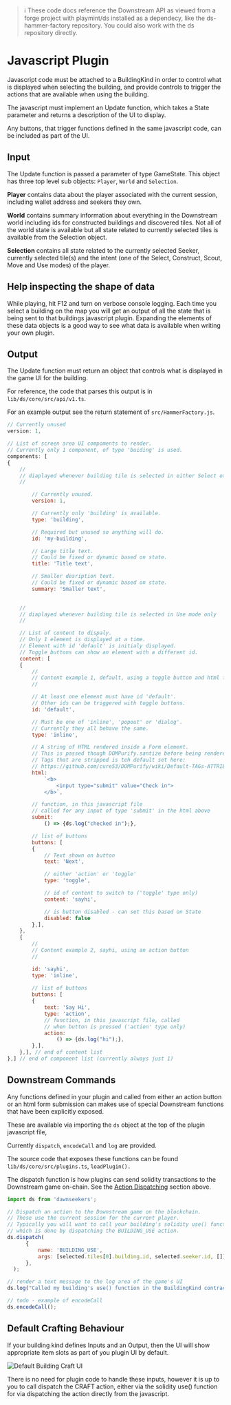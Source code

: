 > ℹ️ These code docs reference the Downstream API as viewed from a forge project with playmint/ds installed as a dependecy, like the ds-hammer-factory repository. You could also work with the ds repository directly.

# Javascript Plugin

Javascript code must be attached to a BuildingKind in order to control what is displayed when selecting the building, and provide controls to trigger the actions that are available when using the building.

The javascript must implement an Update function, which takes a State parameter and returns a description of the UI to display. 

Any buttons, that trigger functions defined in the same javascript code, can be included as part of the UI.

## Input

The Update function is passed a parameter of type GameState. This object has three top level sub objects: `Player`, `World` and `Selection`.

****************Player**************** contains data about the player associated with the current session, including wallet address and seekers they own.

************World************ contains summary information about everything in the Downstream world including ids for constructed buildings and discovered tiles. Not all of the world state is available but all state related to currently selected tiles is available from the Selection object.

********************Selection******************** contains all state related to the currently selected Seeker, currently selected tile(s) and the intent (one of the Select, Construct, Scout, Move and Use modes) of the player.

## Help inspecting the shape of data

While playing, hit F12 and turn on verbose console logging. Each time you select a building on the map you will get an output of all the state that is being sent to that buildings javascript plugin. Expanding the elements of these data objects is a good way to see what data is available when writing your own plugin.

## Output

The Update function must return an object that controls what is displayed in the game UI for the building.

For reference, the code that parses this output is in `lib/ds/core/src/api/v1.ts`.

For an example output see the return statement of `src/HammerFactory.js`.

```jsx
// Currently unused
version: 1,

// List of screen area UI compoments to render.
// Currently only 1 component, of type 'buiding' is used.
components: [
{  
	//
	// diaplayed whenever building tile is selected in either Select ot Use mode
	//

		// Currently unused.
		version: 1,

		// Currently only 'building' is available.
		type: 'building',

		// Required but unused so anything will do.
		id: 'my-building',

		// Large title text.
		// Could be fixed or dynamic based on state. 
		title: 'Title text',

		// Smaller desription text. 
		// Could be fixed or dynamic based on state.
		summary: 'Smaller text',
	                       

	//  
	// diaplayed whenever building tile is selected in Use mode only
	//    

	// List of content to dispaly.
	// Only 1 element is displayed at a time. 
	// Element with id 'default' is initialy displayed.
	// Toggle buttons can show an element with a different id.
	content: [
	{
		//
		// Content example 1, default, using a toggle button and html form input
		//

		// At least one element must have id 'default'.
		// Other ids can be triggered with toggle buttons.
		id: 'default',  

		// Must be one of 'inline', 'popout' or 'dialog'.
		// Currently they all behave the same.
		type: 'inline', 

		// A string of HTML rendered inside a Form element.
		// This is passed though DOMPurify.santize before being rendered.
		// Tags that are stripped is teh default set here:
		// https://github.com/cure53/DOMPurify/wiki/Default-TAGs-ATTRIBUTEs-allow-list-&-blocklist#default-allow-listsblocklists
		html:           
			`<b>
				<input type="submit" value="Check in">
			</b>`,       

		// function, in this javascript file
		// called for any input of type 'submit' in the html above        
		submit:             
			() => {ds.log("checked in");},

		// list of buttons
		buttons: [
		{ 
			// Text shown on button 
			text: 'Next',

			// either 'action' or 'toggle'
			type: 'toggle',

			// id of content to switch to ('toggle' type only)
			content: 'sayhi',

			// is button disabled - can set this based on State
			disabled: false     
		},],
	},
	{
		//
		// Content example 2, sayhi, using an action button
		//

		id: 'sayhi',                
		type: 'inline',
		
		// list of buttons
		buttons: [
		{ 
			text: 'Say Hi',           
			type: 'action',
			// function, in this javascript file, called
			// when button is pressed ('action' type only)
			action:
				() => {ds.log("hi");},  
		},],
	},], // end of content list
},] // end of component list (currently always just 1)
```

## Downstream Commands

Any functions defined in your plugin and called from either an action button or an html form submission can makes use of special Downstream functions that have been explicitly exposed.

These are available via importing the `ds` object at the top of the plugin javascript file,

Currently `dispatch`, `encodeCall` and `log` are provided.

The source code that exposes these functions can be found `lib/ds/core/src/plugins.ts`, `loadPlugin().`

The dispatch function is how plugins can send solidity transactions to the Downstream game on-chain. See the [Action Dispatching](https://www.notion.so/Code-Docs-7e6c8e839ec141e3b88c16a3b36bfb79?pvs=21) section above.

```jsx
import ds from 'dawnseekers';

// Dispatch an action to the Downstream game on the blockchain.
// These use the current session for the current player.
// Typically you will want to call your building's solidity use() function,
// which is done by dispatching the BUILDING_USE action.
ds.dispatch(
      {
          name: 'BUILDING_USE',
          args: [selected.tiles[0].building.id, selected.seeker.id, []]
      },
  );

// render a text message to the log area of the game's UI
ds.log("Called my building's use() function in the BuildingKind contract");

// todo - example of encodeCall
ds.encodeCall();
```

## Default Crafting Behaviour

If your building kind defines Inputs and an Output, then the UI will show appropriate item slots as part of you plugin UI by default.

![Default Building Craft UI](../images/default-craft-ui.png)

There is no need for plugin code to handle these inputs, however it is up to you to call dispatch the CRAFT action, either via the solidity use() function for via dispatching the action directly from the javascript.
